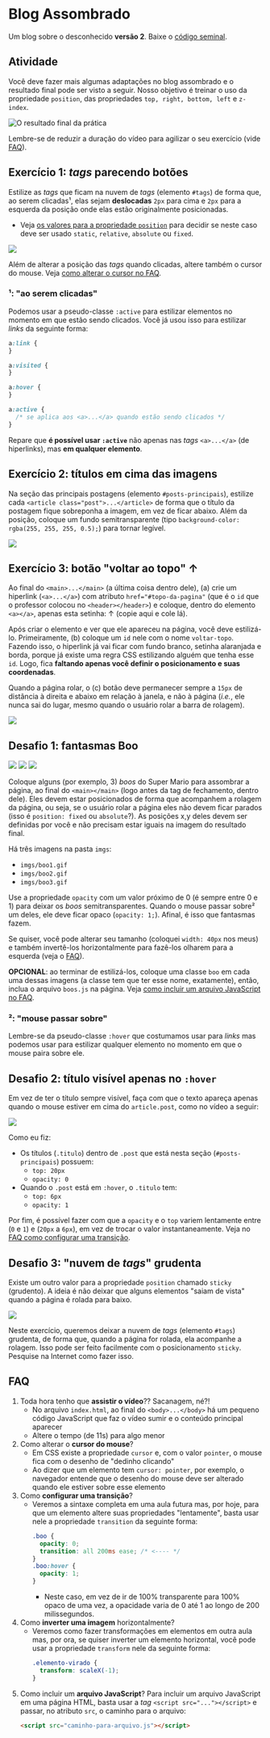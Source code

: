 # Blog Assombrado

Um blog sobre o desconhecido **versão 2**. Baixe o [código seminal][seminal].

[seminal]: https://github.com/willsallum/cefet_front_end_assombrado/archive/master1.zip 


## Atividade

Você deve fazer mais algumas adaptações no blog assombrado e o resultado
final pode ser visto a seguir. Nosso objetivo é treinar o uso da propriedade
`position`, das propriedades `top, right, bottom, left` e `z-index`.

![O resultado final da prática](resultado.png)

Lembre-se de reduzir a duração do vídeo para agilizar o seu exercício
(vide [FAQ](#faq)).

## Exercício 1: _tags_ parecendo botões

Estilize as _tags_ que ficam na nuvem de _tags_ (elemento `#tags`) de
forma que, ao serem clicadas¹, elas sejam **deslocadas** `2px` para
cima e `2px` para a esquerda da posição onde elas estão
originalmente posicionadas.

- Veja [os valores para a propriedade `position`][propriedade-position]
  para decidir se neste caso deve ser usado `static`, `relative`, `absolute`
  ou `fixed`.

![](imgs/tags-como-botoes.gif)


Além de alterar a posição das _tags_ quando clicadas, altere também o
cursor do mouse. Veja [como alterar o cursor no FAQ](#faq).

### ¹: "ao serem clicadas"

Podemos usar a pseudo-classe `:active` para estilizar elementos no
momento em que estão sendo clicados. Você já usou isso para estilizar
_links_ da seguinte forma:

```css
a:link {
}

a:visited {
}

a:hover {
}

a:active {
  /* se aplica aos <a>...</a> quando estão sendo clicados */
}
```

Repare que **é possível usar `:active`** não apenas nas _tags_
`<a>...</a>` (de hiperlinks), mas **em qualquer elemento**.

## Exercício 2: títulos em cima das imagens

Na seção das principais postagens (elemento `#posts-principais`),
estilize cada `<article class="post">...</article>` de forma que o
título da postagem fique sobreponha a imagem, em vez de ficar
abaixo. Além da posição, coloque um fundo semitransparente (tipo
`background-color: rgba(255, 255, 255, 0.5);`) para tornar legível.

![](imgs/titulos-nas-imagens.png)


## Exercício 3: botão "voltar ao topo" ↑

Ao final do `<main>...</main>` (a última coisa dentro dele), (a) crie
um hiperlink (`<a>...</a>`) com atributo `href="#topo-da-pagina"`
(que é o `id` que o professor colocou no `<header></header>`) e
coloque, dentro do elemento `<a></a>`, apenas esta setinha: ↑ (copie
aqui e cole lá).

Após criar o elemento e ver que ele apareceu na página, você deve
estilizá-lo. Primeiramente, (b) coloque um `id` nele com o nome
`voltar-topo`. Fazendo isso, o hiperlink já vai ficar com fundo branco,
setinha alaranjada e borda, porque já existe uma regra CSS estilizando
alguém que tenha esse `id`. Logo, fica **faltando apenas você definir
o posicionamento e suas coordenadas**.

Quando a página rolar, o (c) botão deve permanecer sempre a `15px`
de distância à direita e abaixo em relação à janela, e não à página
(_i.e._, ele nunca sai do lugar, mesmo quando o usuário rolar a
barra de rolagem).

![](imgs/botao-voltar-ao-topo.png)


## Desafio 1: fantasmas **Boo**

![](imgs/boo1.gif)
![](imgs/boo2.gif)
![](imgs/boo3.gif)

Coloque alguns (por exemplo, 3) _boos_ do Super Mario para assombrar
a página, ao final do `<main></main>` (logo antes da tag de
fechamento, dentro dele). Eles devem estar posicionados de forma
que acompanhem a rolagem da página, ou seja, se o usuário rolar a
página eles não devem ficar parados (isso é `position: fixed`
ou `absolute`?). As posições x,y deles devem ser definidas por você
e não precisam estar iguais na imagem do resultado final.

Há três imagens na pasta `imgs`:

- `imgs/boo1.gif`
- `imgs/boo2.gif`
- `imgs/boo3.gif`

Use a propriedade `opacity` com um valor próximo de 0 (é sempre entre 0 e 1)
para deixar os _boos_ semitransparentes. Quando o mouse passar sobre²
um deles, ele deve ficar opaco (`opacity: 1;`). Afinal, é isso que
fantasmas fazem.

Se quiser, você pode alterar seu tamanho (coloquei `width: 40px` nos meus)
e também invertê-los horizontalmente para fazê-los olharem para a esquerda
(veja o [FAQ](#faq)).

**OPCIONAL**: ao terminar de estilizá-los, coloque uma classe
`boo` em cada uma dessas imagens (a classe tem que ter esse nome, exatamente),
então, inclua o arquivo `boos.js` na página. Veja
[como incluir um arquivo JavaScript no FAQ](#faq).

### ²: "mouse passar sobre"

Lembre-se da pseudo-classe `:hover` que costumamos usar para _links_ mas
podemos usar para estilizar qualquer elemento no momento em que o mouse
paira sobre ele.

## Desafio 2: título visível apenas no `:hover`

Em vez de ter o título sempre visível, faça com que o texto apareça
apenas quando o mouse estiver em cima do `article.post`, como no vídeo
a seguir:

![](imgs/titulos-nas-imagens.gif)

Como eu fiz:

- Os títulos (`.titulo`) dentro de `.post` que está nesta seção
  (`#posts-principais`) possuem:
  - `top: 20px`
  - `opacity: 0`  
- Quando o `.post` está em `:hover`, o `.titulo` tem:
  - `top: 6px`
  - `opacity: 1`

Por fim, é possível fazer com que a `opacity` e o `top` variem
lentamente entre (`0` e `1`) e (`20px` a `6px`), em vez de trocar
o valor instantaneamente. Veja
no [FAQ como configurar uma transição](#faq).


## Desafio 3: "nuvem de _tags_" grudenta

Existe um outro valor para a propriedade `position` chamado `sticky`
(grudento). A ideia é não deixar que alguns elementos "saiam de vista"
quando a página é rolada para baixo.

![](imgs/nuvem-sticky.gif)

Neste exercício, queremos deixar a nuvem de _tags_ (elemento `#tags`)
grudenta, de forma que, quando a página for rolada, ela acompanhe a
rolagem. Isso pode ser feito facilmente com o posicionamento `sticky`.
Pesquise na Internet como fazer isso.

## FAQ

1. Toda hora tenho que **assistir o vídeo**?? Sacanagem, né?!
   - No arquivo `index.html`, ao final do `<body>...</body>` há um pequeno
     código JavaScript que faz o vídeo sumir e o conteúdo principal aparecer
   - Altere o tempo (de 11s) para algo menor
1. Como alterar o **cursor do mouse**?
   - Em CSS existe a propriedade `cursor` e, com o valor `pointer`, o mouse fica com o desenho de "dedinho clicando"
   - Ao dizer que um elemento tem `cursor: pointer`, por exemplo, o navegador entende que o desenho do mouse deve ser alterado quando ele estiver sobre esse elemento
1. Como **configurar uma transição**?
   - Veremos a sintaxe completa em uma aula futura mas, por hoje, para que um elemento altere suas propriedades "lentamente", basta usar nele a propriedade `transition` da seguinte forma:
     ```css
     .boo {
       opacity: 0;
       transition: all 200ms ease; /* <---- */
     }
     .boo:hover {
       opacity: 1;
     }
     ```
     - Neste caso, em vez de ir de 100% transparente para 100% opaco de uma vez, a opacidade varia de 0 até 1 ao longo de 200 milissegundos.
1. Como **inverter uma imagem** horizontalmente?
   - Veremos como fazer transformações em elementos em outra aula mas, por ora, se quiser inverter um elemento horizontal, você pode usar a propriedade `transform` nele da seguinte forma:
     ```css
     .elemento-virado {
       transform: scaleX(-1);
     }
     ```
1. Como incluir um **arquivo JavaScript**?
   Para incluir um arquivo JavaScript em uma página HTML, basta usar a _tag_ `<script src="..."></script>` e passar, no atributo `src`, o caminho para o arquivo:
   ```html
   <script src="caminho-para-arquivo.js"></script>
   ```




[propriedade-position]: https://willsallum.github.io/cefet_front_end/classes/css4/#valores-position
